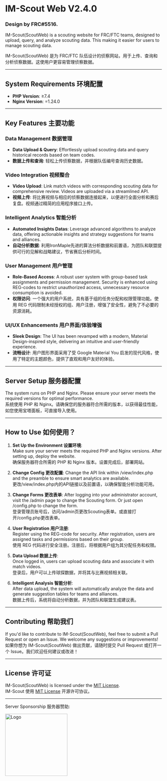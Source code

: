 # IM-Scout Web V2.4.0
### Design by FRC#5516.

IM-Scout(ScoutWeb) is a scouting website for FRC/FTC teams, designed to upload, query, and analyze scouting data. This making it easier for users to manage scouting data.<br>

IM-Scout(ScoutWeb) 是为 FRC/FTC 队伍设计的侦察网站，用于上传、查询和分析侦察数据。这使用户更容易管理侦察数据。

---

## System Requirements 环境配置

- **PHP Version**: ≥7.4
- **Nginx Version**: =1.24.0

---
## Key Features 主要功能

### Data Management 数据管理
- **Data Upload & Query**: Effortlessly upload scouting data and query historical records based on team codes.
- **数据上传和查询**: 轻松上传侦察数据，并根据队伍编号查询历史数据。
  
### Video Integration 视频整合
- **Video Upload**: Link match videos with corresponding scouting data for comprehensive review. Videos are uploaded via a streamlined API.
- **视频上传**: 将比赛视频与相应的侦察数据连接起来，以便进行全面分析和赛后复盘。视频通过精简的应用程序接口上传。

### Intelligent Analytics 智能分析
- **Automated Insights Datas**: Leverage advanced algorithms to analyze data, offering actionable insights and strategy suggestions for teams and alliances.
- **自动分析数据**: 利用IronMaple先进的算法分析数据和前置语，为团队和联盟提供可行的见解和战略建议，节省赛后分析时间。

### User Management 用户管理
- **Role-Based Access**: A robust user system with group-based task assignments and permission management. Security is enhanced using REG-codes to restrict unauthorized access, unnecessary resource consumption is avoided.
- **权限访问**: 一个强大的用户系统，具有基于组的任务分配和权限管理功能。使用 REG 代码限制未经授权的组、用户注册，增强了安全性，避免了不必要的资源消耗。

### UI/UX Enhancements 用户界面/体验增强
- **Sleek Design**: The UI has been revamped with a modern, Material Design-inspired style, delivering an intuitive and user-friendly experience.
- **流畅设计**: 用户图形界面采用了受 Google Material You 启发的现代风格，使用了特定的主题颜色，提供了直观和用户友好的体验。
---



## Server Setup 服务器配置

The system runs on PHP and Nginx. Please ensure your server meets the required versions for optimal performance.<br>
系统使用 PHP 和 Nginx。请确保您的服务器符合所需的版本，以获得最佳性能，如您使用宝塔面板，可直接导入使用。

---

## How to Use 如何使用？

1. **Set Up the Environment 设置环境**:  
    Make sure your server meets the required PHP and Nginx versions. After setting up, deploy the website.<br>
    确保服务器符合所需的 PHP 和 Nginx 版本。设置完成后，部署网站。

2. **Change Config 更改配置**:
    Change the API link within /view/index.php and the preamble to ensure smart analytics are available.<br>
    更改/view/index.php内的API链接以及前置语，以确保智能分析功能可用。

3. **Change Forms 更改表单**:
   After logging into your administrator account, visit the /admin page to change the Scouting form. Or just open /config.php to change the form.<br>
   登录管理员账号后，访问/admin页更改Scouting表单。或直接打开/config.php更改表单。

4. **User Registration 用户注册**:  
    Register using the REG-code for security. After registration, users are assigned tasks and permissions based on their group.<br>
    使用 REG 代码进行安全注册。注册后，将根据用户组为其分配任务和权限。

5. **Data Upload 数据上传**:  
    Once logged in, users can upload scouting data and associate it with match videos.<br>
    登录后，用户可以上传球探数据，并将其与比赛视频相关联。

6. **Intelligent Analysis 智能分析**:  
    After data upload, the system will automatically analyze the data and generate suggestion tables for teams and alliances.<br>
    数据上传后，系统将自动分析数据，并为团队和联盟生成建议表。


---

## Contributing 帮助我们

If you'd like to contribute to IM-Scout(ScoutWeb), feel free to submit a Pull Request or open an Issue. We welcome any suggestions or improvements!<br>
如果你想为 IM-Scout(ScoutWeb) 做出贡献，请随时提交 Pull Request 或打开一个 Issue。我们欢迎任何建议或改进！

---

## License 许可证

IM-Scout(ScoutWeb) is licensed under the [MIT License](https://opensource.org/licenses/MIT).<br>
IM-Scout 使用 [MIT License](https://opensource.org/licenses/MIT) 开源许可协议。

---

<footer>
    <div class="footer-content">
        <div class="footer-sponsor">
            <p>Server Sponsorship 服务器赞助: </p>
        </div>
        <div class="footer-logo">
            <img src="https://api4.lfcup.cn/files/logo2.png" alt="Logo" class="logo" width="200" height="auto">
        </div>
    </div>
</footer>
